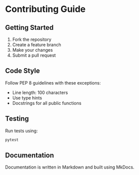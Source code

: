 # Contributing Guide

## Getting Started

1. Fork the repository
2. Create a feature branch
3. Make your changes
4. Submit a pull request

## Code Style

Follow PEP 8 guidelines with these exceptions:
- Line length: 100 characters
- Use type hints
- Docstrings for all public functions

## Testing

Run tests using:
```bash
pytest
```

## Documentation

Documentation is written in Markdown and built using MkDocs.
